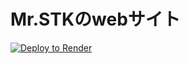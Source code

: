 # Mr.STKのwebサイト

<a href="https://render.com/deploy?repo=https://github.com/karaageYUKI/Virus-2">
<img src="https://render.com/images/deploy-to-render-button.svg" alt="Deploy to Render">
</a>
